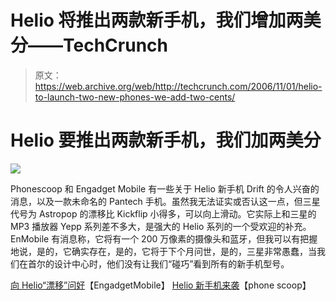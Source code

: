 # Helio 将推出两款新手机，我们增加两美分——TechCrunch

> 原文：<https://web.archive.org/web/http://techcrunch.com/2006/11/01/helio-to-launch-two-new-phones-we-add-two-cents/>

# Helio 要推出两款新手机，我们加两美分

![](img/21d7decb68675cad7c649e375f458ffd.png)

Phonescoop 和 Engadget Mobile 有一些关于 Helio 新手机 Drift 的令人兴奋的消息，以及一款未命名的 Pantech 手机。虽然我无法证实或否认这一点，但三星代号为 Astropop 的漂移比 Kickflip 小得多，可以向上滑动。它实际上和三星的 MP3 播放器 Yepp 系列差不多大，是强大的 Helio 系列的一个受欢迎的补充。EnMobile 有消息称，它将有一个 200 万像素的摄像头和蓝牙，但我可以有把握地说，是的，它确实存在，是的，它将于下个月问世，是的，三星非常愚蠢，当我们在首尔的设计中心时，他们没有让我们“碰巧”看到所有的新手机型号。

[向 Helio“漂移”问好](https://web.archive.org/web/20210225225105/http://www.engadgetmobile.com/2006/11/01/say-hello-to-the-helio-drift/)【EngadgetMobile】
[Helio 新手机来袭](https://web.archive.org/web/20210225225105/http://www.phonescoop.com/news/item.php?n=1945)【phone scoop】